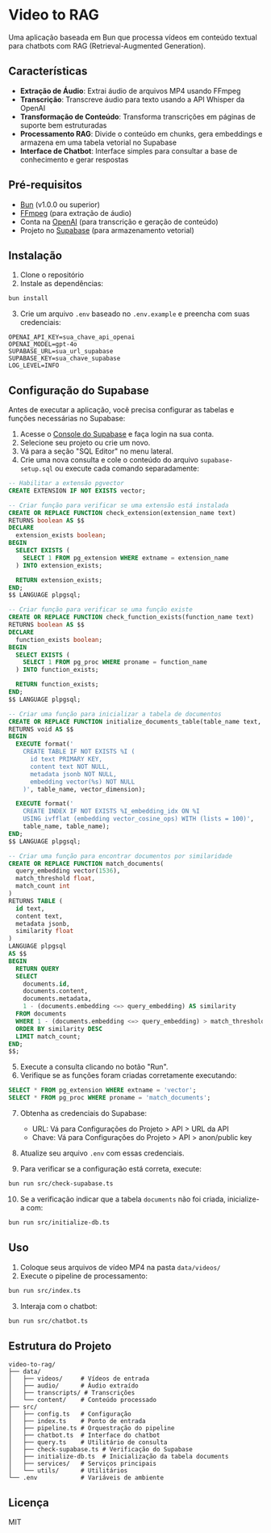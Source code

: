 # Video to RAG

Uma aplicação baseada em Bun que processa vídeos em conteúdo textual para chatbots com RAG (Retrieval-Augmented Generation).

## Características

- **Extração de Áudio**: Extrai áudio de arquivos MP4 usando FFmpeg
- **Transcrição**: Transcreve áudio para texto usando a API Whisper da OpenAI
- **Transformação de Conteúdo**: Transforma transcrições em páginas de suporte bem estruturadas
- **Processamento RAG**: Divide o conteúdo em chunks, gera embeddings e armazena em uma tabela vetorial no Supabase
- **Interface de Chatbot**: Interface simples para consultar a base de conhecimento e gerar respostas

## Pré-requisitos

- [Bun](https://bun.sh/) (v1.0.0 ou superior)
- [FFmpeg](https://ffmpeg.org/) (para extração de áudio)
- Conta na [OpenAI](https://openai.com/) (para transcrição e geração de conteúdo)
- Projeto no [Supabase](https://supabase.com/) (para armazenamento vetorial)

## Instalação

1. Clone o repositório
2. Instale as dependências:

```bash
bun install
```

3. Crie um arquivo `.env` baseado no `.env.example` e preencha com suas credenciais:

```
OPENAI_API_KEY=sua_chave_api_openai
OPENAI_MODEL=gpt-4o
SUPABASE_URL=sua_url_supabase
SUPABASE_KEY=sua_chave_supabase
LOG_LEVEL=INFO
```

## Configuração do Supabase

Antes de executar a aplicação, você precisa configurar as tabelas e funções necessárias no Supabase:

1. Acesse o [Console do Supabase](https://app.supabase.com/) e faça login na sua conta.
2. Selecione seu projeto ou crie um novo.
3. Vá para a seção "SQL Editor" no menu lateral.
4. Crie uma nova consulta e cole o conteúdo do arquivo `supabase-setup.sql` ou execute cada comando separadamente:

```sql
-- Habilitar a extensão pgvector
CREATE EXTENSION IF NOT EXISTS vector;

-- Criar função para verificar se uma extensão está instalada
CREATE OR REPLACE FUNCTION check_extension(extension_name text)
RETURNS boolean AS $$
DECLARE
  extension_exists boolean;
BEGIN
  SELECT EXISTS (
    SELECT 1 FROM pg_extension WHERE extname = extension_name
  ) INTO extension_exists;

  RETURN extension_exists;
END;
$$ LANGUAGE plpgsql;

-- Criar função para verificar se uma função existe
CREATE OR REPLACE FUNCTION check_function_exists(function_name text)
RETURNS boolean AS $$
DECLARE
  function_exists boolean;
BEGIN
  SELECT EXISTS (
    SELECT 1 FROM pg_proc WHERE proname = function_name
  ) INTO function_exists;

  RETURN function_exists;
END;
$$ LANGUAGE plpgsql;

-- Criar uma função para inicializar a tabela de documentos
CREATE OR REPLACE FUNCTION initialize_documents_table(table_name text, vector_dimension integer)
RETURNS void AS $$
BEGIN
  EXECUTE format('
    CREATE TABLE IF NOT EXISTS %I (
      id text PRIMARY KEY,
      content text NOT NULL,
      metadata jsonb NOT NULL,
      embedding vector(%s) NOT NULL
    )', table_name, vector_dimension);

  EXECUTE format('
    CREATE INDEX IF NOT EXISTS %I_embedding_idx ON %I
    USING ivfflat (embedding vector_cosine_ops) WITH (lists = 100)',
    table_name, table_name);
END;
$$ LANGUAGE plpgsql;

-- Criar uma função para encontrar documentos por similaridade
CREATE OR REPLACE FUNCTION match_documents(
  query_embedding vector(1536),
  match_threshold float,
  match_count int
)
RETURNS TABLE (
  id text,
  content text,
  metadata jsonb,
  similarity float
)
LANGUAGE plpgsql
AS $$
BEGIN
  RETURN QUERY
  SELECT
    documents.id,
    documents.content,
    documents.metadata,
    1 - (documents.embedding <=> query_embedding) AS similarity
  FROM documents
  WHERE 1 - (documents.embedding <=> query_embedding) > match_threshold
  ORDER BY similarity DESC
  LIMIT match_count;
END;
$$;
```

5. Execute a consulta clicando no botão "Run".
6. Verifique se as funções foram criadas corretamente executando:

```sql
SELECT * FROM pg_extension WHERE extname = 'vector';
SELECT * FROM pg_proc WHERE proname = 'match_documents';
```

7. Obtenha as credenciais do Supabase:

   - URL: Vá para Configurações do Projeto > API > URL da API
   - Chave: Vá para Configurações do Projeto > API > anon/public key

8. Atualize seu arquivo `.env` com essas credenciais.

9. Para verificar se a configuração está correta, execute:

```bash
bun run src/check-supabase.ts
```

10. Se a verificação indicar que a tabela `documents` não foi criada, inicialize-a com:

```bash
bun run src/initialize-db.ts
```

## Uso

1. Coloque seus arquivos de vídeo MP4 na pasta `data/videos/`
2. Execute o pipeline de processamento:

```bash
bun run src/index.ts
```

3. Interaja com o chatbot:

```bash
bun run src/chatbot.ts
```

## Estrutura do Projeto

```
video-to-rag/
├── data/
│   ├── videos/     # Vídeos de entrada
│   ├── audio/      # Áudio extraído
│   ├── transcripts/ # Transcrições
│   └── content/    # Conteúdo processado
├── src/
│   ├── config.ts   # Configuração
│   ├── index.ts    # Ponto de entrada
│   ├── pipeline.ts # Orquestração do pipeline
│   ├── chatbot.ts  # Interface do chatbot
│   ├── query.ts    # Utilitário de consulta
│   ├── check-supabase.ts # Verificação do Supabase
│   ├── initialize-db.ts  # Inicialização da tabela documents
│   ├── services/   # Serviços principais
│   └── utils/      # Utilitários
└── .env            # Variáveis de ambiente
```

## Licença

MIT
